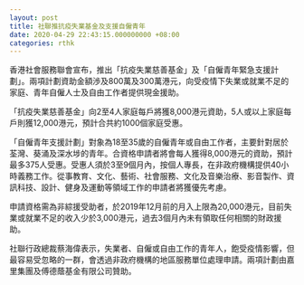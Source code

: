 ```yaml
---
layout: post
title: 社聯推抗疫失業基金及支援自僱青年
date: 2020-04-29 22:43:15.000000000 +08:00
categories: rthk
---
```


香港社會服務聯會宣布，推出「抗疫失業慈善基金」及「自僱青年緊急支援計劃」。兩項計劃資助金額渉及800萬及300萬港元，向受疫情下失業或就業不足的家庭、青年自僱人士及自由工作者提供現金援助。

「抗疫失業慈善基金」向2至4人家庭每戶將獲8,000港元資助，5人或以上家庭每戶則獲12,000港元，預計合共約1000個家庭受惠。

「自僱青年支援計劃」對象為18至35歲的自僱青年或自由工作者，主要針對居於荃灣、葵涌及深水埗的青年。合資格申請者將會每人獲得8,000港元的資助，預計最多375人受惠。受惠人須於3至9個月內，按個人專長，在非政府機構提供40小時義務工作。從事教育、文化、藝術、社會服務、文化及音樂治療、影音製作、資訊科技、設計、健身及運動等領域工作的申請者將獲優先考慮。

申請資格需為非綜援受助者，於2019年12月前的月入上限為20,000港元，目前失業或就業不足的收入少於3,000港元，過去3個月內未有領取任何相關的財政援助。

社聯行政總裁蔡海偉表示，失業者、自僱或自由工作的青年人，飽受疫情影響，但最容易受忽略的一群，會透過非政府機構的地區服務單位處理申請。兩項計劃由嘉里集團及傅德蔭基金有限公司贊助。
